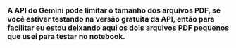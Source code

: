 ### A API do Gemini pode limitar o tamanho dos arquivos PDF, se você estiver testando na versão gratuita da API, então para facilitar eu estou deixando aqui os dois arquivos PDF pequenos que usei para testar no notebook.
